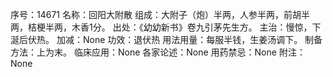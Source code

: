 序号：14671
名称：回阳大附散
组成：大附子（炮）半两，人参半两，前胡半两，桔梗半两，木香1分。
出处：《幼幼新书》卷九引茅先生方。
主治：慢惊，下涎后伏热。
加减：None
功效：退伏热
用法用量：每服半钱，生姜汤调下。
制备方法：上为末。
临床应用：None
各家论述：None
用药禁忌：None
附注：None
